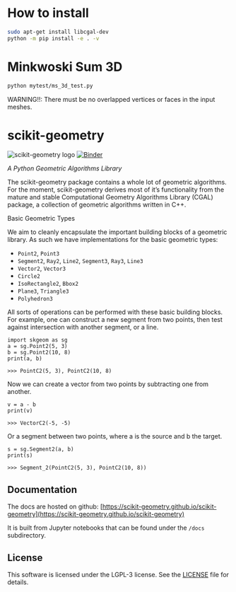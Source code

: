 # How to install
```sh
sudo apt-get install libcgal-dev
python -m pip install -e . -v
```

# Minkwoski Sum 3D
```sh
python mytest/ms_3d_test.py
```
WARNING!!: There must be no overlapped vertices or faces in the input meshes.

# scikit-geometry

![scikit-geometry logo](docs/source/_static/scikit-geometry.svg)
[![Binder](https://mybinder.org/badge_logo.svg)](https://mybinder.org/v2/gh/scikit-geometry/scikit-geometry/master?filepath=notebooks)

*A Python Geometric Algorithms Library*

The scikit-geometry package contains a whole lot of geometric algorithms. For the moment, scikit-geometry derives most of it’s functionality from the mature and stable Computational Geometry Algorithms Library (CGAL) package, a collection of geometric algorithms written in C++.

Basic Geometric Types

We aim to cleanly encapsulate the important building blocks of a geometric library. As such we have implementations for the basic geometric types:

- `Point2`, `Point3`
- `Segment2`, `Ray2`, `Line2`, `Segment3`, `Ray3`, `Line3`
- `Vector2`, `Vector3`
- `Circle2`
- `IsoRectangle2`, `Bbox2`
- `Plane3`, `Triangle3`
- `Polyhedron3`

All sorts of operations can be performed with these basic building blocks. For example, one can construct a new segment from two points, then test against intersection with another segment, or a line.

```
import skgeom as sg
a = sg.Point2(5, 3)
b = sg.Point2(10, 8)
print(a, b)

>>> PointC2(5, 3), PointC2(10, 8)
```

Now we can create a vector from two points by subtracting one from another.

```
v = a - b
print(v)

>>> VectorC2(-5, -5)
```

Or a segment between two points, where a is the source and b the target.

```
s = sg.Segment2(a, b)
print(s)

>>> Segment_2(PointC2(5, 3), PointC2(10, 8))
```

## Documentation

The docs are hosted on github: [https://scikit-geometry.github.io/scikit-geometry](https://scikit-geometry.github.io/scikit-geometry)

It is built from Jupyter notebooks that can be found under the `/docs` subdirectory.

## License

This software is licensed under the LGPL-3 license. See the [LICENSE](LICENSE) file for details.
